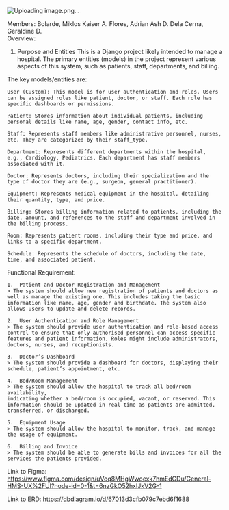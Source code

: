 ![Uploading image.png…]()

Members:
  Bolarde, Miklos Kaiser A.
  Flores, Adrian Ash D. 
  Dela Cerna, Geraldine D.  
Overview:
  1. Purpose and Entities
  This is a Django project likely intended to manage a hospital. The primary entities (models) in the project represent various aspects of this system, such as patients, staff, departments, and billing.
  
  The key models/entities are:
  
    User (Custom): This model is for user authentication and roles. Users can be assigned roles like patient, doctor, or staff. Each role has specific dashboards or permissions.
    
    Patient: Stores information about individual patients, including personal details like name, age, gender, contact info, etc.
    
    Staff: Represents staff members like administrative personnel, nurses, etc. They are categorized by their staff_type.
    
    Department: Represents different departments within the hospital, e.g., Cardiology, Pediatrics. Each department has staff members associated with it.
    
    Doctor: Represents doctors, including their specialization and the type of doctor they are (e.g., surgeon, general practitioner).
    
    Equipment: Represents medical equipment in the hospital, detailing their quantity, type, and price.
    
    Billing: Stores billing information related to patients, including the date, amount, and references to the staff and department involved in the billing process.
    
    Room: Represents patient rooms, including their type and price, and links to a specific department.
    
    Schedule: Represents the schedule of doctors, including the date, time, and associated patient.
Functional Requirement:

    1.	Patient and Doctor Registration and Management 
  	> The system should allow new registration of patients and doctors as well as manage the existing one. This includes taking the basic information like name, age, gender and birthdate. The system also allows users to update and delete records.
  
    2.	User Authentication and Role Management
    > The system should provide user authentication and role-based access control to ensure that only authorised personnel can access specific features and patient information. Roles might include administrators, doctors, nurses, and receptionists.
    
    3.	Doctor’s Dashboard
    > The system should provide a dashboard for doctors, displaying their 
    schedule, patient’s appointment, etc. 
    
    4.	Bed/Room Management
    > The system should allow the hospital to track all bed/room availability,
    indicating whether a bed/room is occupied, vacant, or reserved. This information should be updated in real-time as patients are admitted, transferred, or discharged.
    
    5.	Equipment Usage
    > The system should allow the hospital to monitor, track, and manage
    the usage of equipment.
    
    6.	Billing and Invoice
    > The system should be able to generate bills and invoices for all the
    services the patients provided.
Link to Figma: 
  https://www.figma.com/design/uVoq8MHgWwoexk7hmEdGDu/General-HMS-UX%2FUI?node-id=0-1&t=6nzGkO52hxIJkV2G-1

Link to ERD: 
  https://dbdiagram.io/d/67013d3cfb079c7ebd6f1688
